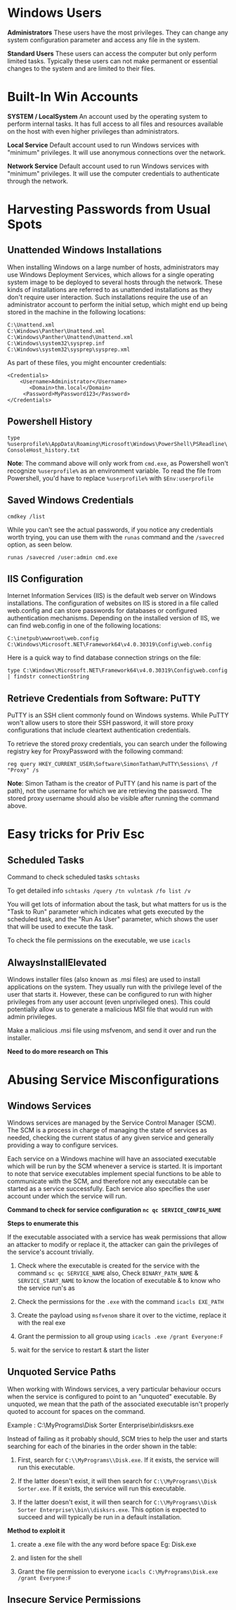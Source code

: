 # Windows Users

**Administrators**	These users have the most privileges. They can change any system configuration parameter and access any file in the system.

**Standard Users**	These users can access the computer but only perform limited tasks. Typically these users can not make permanent or essential changes to the system and are limited to their files.

# Built-In Win Accounts

**SYSTEM / LocalSystem**  An account used by the operating system to perform internal tasks. It has full access to all files and resources available on the host with even higher privileges than administrators.

**Local Service** Default account used to run Windows services with "minimum" privileges. It will use anonymous connections over the network.

**Network Service** Default account used to run Windows services with "minimum" privileges. It will use the computer credentials to authenticate through the network.

# Harvesting Passwords from Usual Spots

## Unattended Windows Installations

When installing Windows on a large number of hosts, administrators may use Windows Deployment Services, which allows for a single operating system image to be deployed to several hosts through the network. These kinds of installations are referred to as unattended installations as they don't require user interaction. Such installations require the use of an administrator account to perform the initial setup, which might end up being stored in the machine in the following locations:

    C:\Unattend.xml
    C:\Windows\Panther\Unattend.xml
    C:\Windows\Panther\Unattend\Unattend.xml
    C:\Windows\system32\sysprep.inf
    C:\Windows\system32\sysprep\sysprep.xml

As part of these files, you might encounter credentials:

    <Credentials>
        <Username>Administrator</Username>
           <Domain>thm.local</Domain>
         <Password>MyPassword123</Password>
    </Credentials>

## Powershell History

`type %userprofile%\AppData\Roaming\Microsoft\Windows\PowerShell\PSReadline\ConsoleHost_history.txt`

**Note**: The command above will only work from `cmd.exe`, as Powershell won't recognize `%userprofile%` as an environment variable. To read the file from Powershell, you'd have to replace `%userprofile%` with `$Env:userprofile`

## Saved Windows Credentials

`cmdkey /list`

While you can't see the actual passwords, if you notice any credentials worth trying, you can use them with the `runas` command and the `/savecred` option, as seen below.

`runas /savecred /user:admin cmd.exe`

## IIS Configuration

Internet Information Services (IIS) is the default web server on Windows installations. The configuration of websites on IIS is stored in a file called web.config and can store passwords for databases or configured authentication mechanisms. Depending on the installed version of IIS, we can find web.config in one of the following locations:

    C:\inetpub\wwwroot\web.config
    C:\Windows\Microsoft.NET\Framework64\v4.0.30319\Config\web.config

Here is a quick way to find database connection strings on the file:

`type C:\Windows\Microsoft.NET\Framework64\v4.0.30319\Config\web.config | findstr connectionString`

## Retrieve Credentials from Software: PuTTY

PuTTY is an SSH client commonly found on Windows systems. While PuTTY won't allow users to store their SSH password, it will store proxy configurations that include cleartext authentication credentials.

To retrieve the stored proxy credentials, you can search under the following registry key for ProxyPassword with the following command:

`reg query HKEY_CURRENT_USER\Software\SimonTatham\PuTTY\Sessions\ /f "Proxy" /s`

**Note**: Simon Tatham is the creator of PuTTY (and his name is part of the path), not the username for which we are retrieving the password. The stored proxy username should also be visible after running the command above.

# Easy tricks for Priv Esc

## Scheduled Tasks

Command to check scheduled tasks `schtasks`

To get detailed info `schtasks /query /tn vulntask /fo list /v`

You will get lots of information about the task, but what matters for us is the "Task to Run" parameter which indicates what gets executed by the scheduled task, and the "Run As User" parameter, which shows the user that will be used to execute the task.

To check the file permissions on the executable, we use `icacls`

## AlwaysInstallElevated

Windows installer files (also known as .msi files) are used to install applications on the system. They usually run with the privilege level of the user that starts it. However, these can be configured to run with higher privileges from any user account (even unprivileged ones). This could potentially allow us to generate a malicious MSI file that would run with admin privileges.

Make a malicious .msi file using msfvenom, and send it over and run the installer.

**Need to do more research on This**

# Abusing Service Misconfigurations

## Windows Services

Windows services are managed by the Service Control Manager (SCM). The SCM is a process in charge of managing the state of services as needed, checking the current status of any given service and generally providing a way to configure services.

Each service on a Windows machine will have an associated executable which will be run by the SCM whenever a service is started. It is important to note that service executables implement special functions to be able to communicate with the SCM, and therefore not any executable can be started as a service successfully. Each service also specifies the user account under which the service will run.

**Command to check for service configuration `nc qc SERVICE_CONFIG_NAME`**

**Steps to enumerate this**

If the executable associated with a service has weak permissions that allow an attacker to modify or replace it, the attacker can gain the privileges of the service's account trivially.

1.  Check where the executable is created for the service with the command `sc qc SERVICE_NAME` also, Check `BINARY_PATH_NAME` & `SERVICE_START_NAME` to know the location of executable & to know who the service run's as

2. Check the permissions for the `.exe` with the command `icacls EXE_PATH`

3. Create the payload using `msfvenom` share it over to the victime, replace it with the real exe

4.  Grant the permission to all group using `icacls .exe /grant Everyone:F`

5. wait for the service to restart & start the lister

## Unquoted Service Paths

When working with Windows services, a very particular behaviour occurs when the service is configured to point to an "unquoted" executable. By unquoted, we mean that the path of the associated executable isn't properly quoted to account for spaces on the command.

Example : C:\MyPrograms\Disk Sorter Enterprise\bin\disksrs.exe

Instead of failing as it probably should, SCM tries to help the user and starts searching for each of the binaries in the order shown in the table:

1.  First, search for `C:\\MyPrograms\\Disk.exe`. If it exists, the service will run this executable.

2. If the latter doesn't exist, it will then search for `C:\\MyPrograms\\Disk Sorter.exe`. If it exists, the service will run this executable.

3. If the latter doesn't exist, it will then search for `C:\\MyPrograms\\Disk Sorter Enterprise\\bin\\disksrs.exe`. This option is expected to succeed and will typically be run in a default installation.

**Method to exploit it**

1. create a .exe file with the any word before space Eg: Disk.exe

2. and listen for the shell

3. Grant the file permission to everyone `icacls C:\MyPrograms\Disk.exe /grant Everyone:F`

## Insecure Service Permissions


























